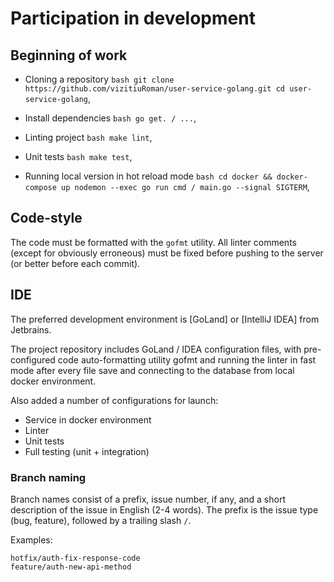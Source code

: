 # Participation in development

## Beginning of work

* Cloning a repository
    `` bash
    git clone https://github.com/vizitiuRoman/user-service-golang.git
    cd user-service-golang
    ``,

* Install dependencies
    `` bash
    go get. / ...
    ``,

* Linting project
    `` bash
    make lint
    ``,

* Unit tests
    `` bash
    make test
    ``,

* Running local version in hot reload mode
    `` bash
    cd docker && docker-compose up
    nodemon --exec go run cmd / main.go --signal SIGTERM
    ``,

## Code-style

The code must be formatted with the `gofmt` utility. All linter comments (except for obviously erroneous)
must be fixed before pushing to the server (or better before each commit).

## IDE
The preferred development environment is [GoLand] or [IntelliJ IDEA] from Jetbrains.

The project repository includes GoLand / IDEA configuration files, with pre-configured code auto-formatting utility
gofmt and running the linter in fast mode after every file save and connecting to the database from
local docker environment.
 
Also added a number of configurations for launch:
* Service in docker environment
* Linter
* Unit tests
* Full testing (unit + integration)

### Branch naming

Branch names consist of a prefix, issue number, if any, and a short description of the issue in English (2-4 words).
The prefix is ​​the issue type (bug, feature), followed by a trailing slash `/`.

Examples:
    
    hotfix/auth-fix-response-code
    feature/auth-new-api-method